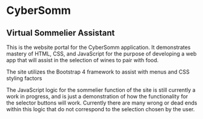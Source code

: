 # CyberSomm
## Virtual Sommelier Assistant

This is the website portal for the CyberSomm application. It demonstrates mastery of HTML, CSS, and JavaScript for the purpose of developing a web app that will assist in the selection of wines to pair with food.

The site utilizes the Bootstrap 4 framework to assist with menus and CSS styling factors

The JavaScript logic for the sommelier function of the site is still currently a work in progress, and is just a demonstration of how the functionality for the selector buttons will work. Currently there are many wrong or dead ends within this logic that do not correspond to the selection chosen by the user.